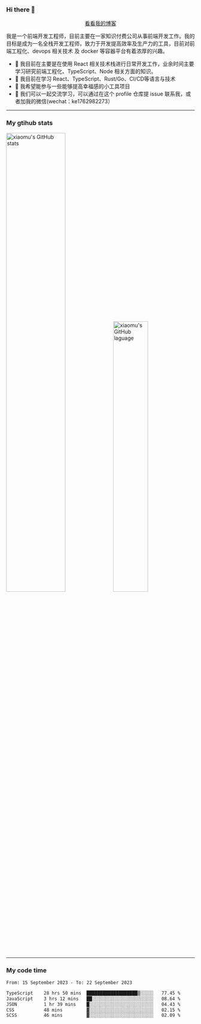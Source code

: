 ### Hi there 👋

<p align="center">
  <a href="https://real-jacket.github.io">看看我的博客</a>
</p>

我是一个前端开发工程师，目前主要在一家知识付费公司从事前端开发工作。我的目标是成为一名全栈开发工程师，致力于开发提高效率及生产力的工具，目前对前端工程化、devops 相关技术 及 docker 等容器平台有着浓厚的兴趣。

- 🔭 我目前在主要是在使用 React 相关技术栈进行日常开发工作，业余时间主要学习研究前端工程化、TypeScript、Node 相关方面的知识。
- 🌱 我目前在学习 React、TypeScript、Rust/Go、CI/CD等语言与技术
- 👯 我希望能参与一些能够提高幸福感的小工具项目
- 💬 我们可以一起交流学习，可以通过在这个 profile 仓库提 issue 联系我，或者加我的微信(wechat：ke1762982273）

***

### My gtihub stats

<a><img src="https://github-readme-stats-git-masterrstaa-rickstaa.vercel.app/api?username=real-jacket&&show_icons=true" title="xiaomu's GitHub stats" alt="xiaomu's GitHub stats" style="width:56%;"/></a>
<a><img src="https://github-readme-stats-git-masterrstaa-rickstaa.vercel.app/api/top-langs/?username=real-jacket&layout=compact" title="xiaomu's GitHub laguage" alt="xiaomu's GitHub laguage" style="width:43%;"/><a/>

***

### My code time

<!--START_SECTION:waka-->

```txt
From: 15 September 2023 - To: 22 September 2023

TypeScript    28 hrs 50 mins  ███████████████████▒░░░░░   77.45 %
JavaScript    3 hrs 12 mins   ██░░░░░░░░░░░░░░░░░░░░░░░   08.64 %
JSON          1 hr 39 mins    █░░░░░░░░░░░░░░░░░░░░░░░░   04.43 %
CSS           48 mins         ▓░░░░░░░░░░░░░░░░░░░░░░░░   02.15 %
SCSS          46 mins         ▓░░░░░░░░░░░░░░░░░░░░░░░░   02.09 %
```

<!--END_SECTION:waka-->
